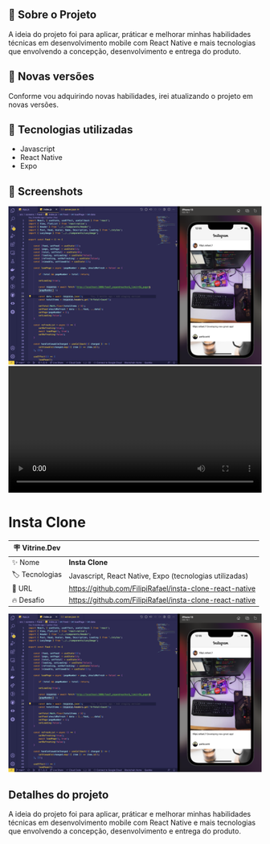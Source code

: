 ## 🚀 Sobre o Projeto
A ideia do projeto foi para aplicar, práticar e melhorar minhas habilidades técnicas em desenvolvimento mobile com React Native e mais tecnologias que envolvendo a concepção, desenvolvimento e entrega do produto.

## 🚀 Novas versões
Conforme vou adquirindo novas habilidades, irei atualizando o projeto em novas versões.

## 🚀 Tecnologias utilizadas
- Javascript
- React Native
- Expo

## 🚀 Screenshots
<img src="./src/assets/screenshot.png" alt="App screenshot" />
<video width="100%">
  <source src="./src/assets/video.mp4" type="video/mp4"></source>
</video>

# Insta Clone

| :placard: Vitrine.Dev |     |
| -------------  | --- |
| :sparkles: Nome        | **Insta Clone**
| :label: Tecnologias | Javascript, React Native, Expo (tecnologias utilizadas)
| :rocket: URL         | https://github.com/FilipiRafael/insta-clone-react-native
| :fire: Desafio     | https://github.com/FilipiRafael/insta-clone-react-native

<!-- Inserir imagem com a #vitrinedev ao final do link -->
![](https://raw.githubusercontent.com/FilipiRafael/insta-clone-react-native/main/src/assets/screenshot.png#vitrinedev)

## Detalhes do projeto

A ideia do projeto foi para aplicar, práticar e melhorar minhas habilidades técnicas em desenvolvimento mobile com React Native e mais tecnologias que envolvendo a concepção, desenvolvimento e entrega do produto.
